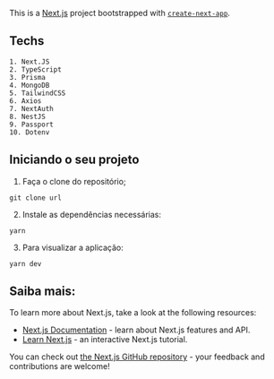 This is a [Next.js](https://nextjs.org/) project bootstrapped with [`create-next-app`](https://github.com/vercel/next.js/tree/canary/packages/create-next-app).

## Techs

```
1. Next.JS
2. TypeScript
3. Prisma
4. MongoDB
5. TailwindCSS
6. Axios
7. NextAuth 
8. NestJS
9. Passport
10. Dotenv
```

## Iniciando o seu projeto

1. Faça o clone do repositório;

```shell
git clone url 
```

2. Instale as dependências necessárias:
```shell
yarn 
```

3. Para visualizar a aplicação:
```shell
yarn dev
```

## Saiba mais:

To learn more about Next.js, take a look at the following resources:

- [Next.js Documentation](https://nextjs.org/docs) - learn about Next.js features and API.
- [Learn Next.js](https://nextjs.org/learn) - an interactive Next.js tutorial.

You can check out [the Next.js GitHub repository](https://github.com/vercel/next.js/) - your feedback and contributions are welcome!
